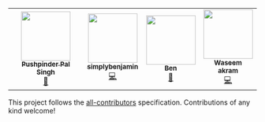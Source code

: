 <!-- ALL-CONTRIBUTORS-LIST:START - Do not remove or modify this section -->
<!-- prettier-ignore-start -->
<!-- markdownlint-disable -->
<table>
  <tr>
    <td align="center"><a href="http://pushpinderpalsingh.com"><img src="https://avatars3.githubusercontent.com/u/47032662?v=4" width="100px;" alt=""/><br /><sub><b>Pushpinder Pal Singh</b></sub></a><br /><a href="#maintenance-pushpinderpalsingh" title="Maintenance">🚧</a></td>
    <td align="center"><a href="https://github.com/brainboxdeveloper"><img src="https://avatars3.githubusercontent.com/u/51957344?v=4" width="100px;" alt=""/><br /><sub><b>simplybenjamin</b></sub></a><br /><a href="https://github.com/pushpinderpalsingh/SpaceDash/commits?author=brainboxdeveloper" title="Code">💻</a></td>
    <td align="center"><a href="https://github.com/clarkeben"><img src="https://avatars1.githubusercontent.com/u/40464267?v=4" width="100px;" alt=""/><br /><sub><b>Ben</b></sub></a><br /><a href="https://github.com/pushpinderpalsingh/SpaceDash/commits?author=clarkeben" title="Documentation">📖</a></td>
    <td align="center"><a href="https://dvlper.in"><img src="https://avatars3.githubusercontent.com/u/12982964?v=4" width="100px;" alt=""/><br /><sub><b>Waseem akram</b></sub></a><br /><a href="https://github.com/pushpinderpalsingh/SpaceDash/commits?author=devwaseem" title="Code">💻</a></td>
  </tr>
</table>

<!-- markdownlint-enable -->
<!-- prettier-ignore-end -->
<!-- ALL-CONTRIBUTORS-LIST:END -->
This project follows the [all-contributors](https://github.com/kentcdodds/all-contributors) specification. Contributions of any kind welcome!
